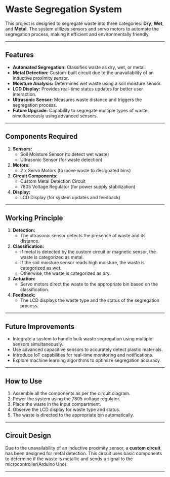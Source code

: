 # Waste Segregation System

This project is designed to segregate waste into three categories: **Dry**, **Wet**, and **Metal**. The system utilizes sensors and servo motors to automate the segregation process, making it efficient and environmentally friendly.

---

## Features
- **Automated Segregation:** Classifies waste as dry, wet, or metal.
- **Metal Detection:** Custom-built circuit due to the unavailability of an inductive proximity sensor.
- **Moisture Analysis:** Determines wet waste using a soil moisture sensor.
- **LCD Display:** Provides real-time status updates for better user interaction.
- **Ultrasonic Sensor:** Measures waste distance and triggers the segregation process.
- **Future Upgrade:** Capability to segregate multiple types of waste simultaneously using advanced sensors.

---

## Components Required

1. **Sensors:**
   - Soil Moisture Sensor (to detect wet waste)
   - Ultrasonic Sensor (for waste detection)
2. **Motors:**
   - 2 x Servo Motors (to move waste to designated bins)
3. **Circuit Components:**
   - Custom Metal Detection Circuit
   - 7805 Voltage Regulator (for power supply stabilization)
4. **Display:**
   - LCD Display (for system updates and feedback)

---

## Working Principle
1. **Detection:**
   - The ultrasonic sensor detects the presence of waste and its distance.
2. **Classification:**
   - If metal is detected by the custom circuit or magnetic sensor, the waste is categorized as metal.
   - If the soil moisture sensor reads high moisture, the waste is categorized as wet.
   - Otherwise, the waste is categorized as dry.
3. **Actuation:**
   - Servo motors direct the waste to the appropriate bin based on the classification.
4. **Feedback:**
   - The LCD displays the waste type and the status of the segregation process.

---

## Future Improvements
- Integrate a system to handle bulk waste segregation using multiple sensors simultaneously.
- Use advanced capacitive sensors to accurately detect plastic materials.
- Introduce IoT capabilities for real-time monitoring and notifications.
- Explore machine learning algorithms to optimize segregation accuracy.

---

## How to Use
1. Assemble all the components as per the circuit diagram.
2. Power the system using the 7805 voltage regulator.
3. Place the waste in the input compartment.
4. Observe the LCD display for waste type and status.
5. The waste is directed to the appropriate bin automatically.

---

## Circuit Design
Due to the unavailability of an inductive proximity sensor, a **custom circuit** has been designed for metal detection. This circuit uses basic components to determine if the waste is metallic and sends a signal to the microcontroller(Arduino Uno).

---
